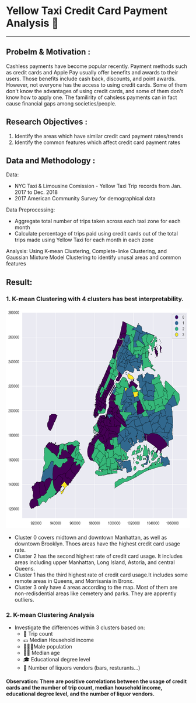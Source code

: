 # Yellow Taxi Credit Card Payment Analysis 🚕
***
## Probelm & Motivation : ## 
Cashless payments have become popular recently. Payment methods such as credit cards and Apple Pay usually offer benefits and awards to their users. Those benefits include cash back, discounts, and point awards. However, not everyone has the access to using credit cards. Some of them don't know the advantages of using credit cards, and some of them don't know how to apply one. The familirity of cahsless payments can in fact cause financial gaps among societies/people.

## Research Objectives : ##
1. Identify the areas which have similar credit card payment rates/trends 
2. Identify the common features which affect credit card payment rates

## Data and Methodology : ##
Data: 
- NYC Taxi & Limousine Comission - Yellow Taxi Trip records from Jan. 2017 to Dec. 2018
- 2017 American Community Survey for demographical data

Data Preprocessing:
- Aggregate total number of trips taken across each taxi zone for each month
- Calculate percentage of trips paid using credit cards out of the total trips made using Yellow Taxi for each month in each zone

Analysis:
Using K-mean Clustering, Complete-linke Clustering, and Gaussian Mixture Model Clustering to identify unusal areas and common features

## Result: ##
### 1. K-mean Clustering with 4 clusters has best interpretability. 

<img src="https://github.com/rylanwan/Yellow_Taxi_Payment_Analysis/blob/master/Kmean.png" alt="alt text" width="600" height="600">

 - Cluster 0 covers midtown and downtown Manhattan, as well as downtown Brooklyn. Thoes areas have the highest credit card usage rate.
 - Cluster 2 has the second highest rate of credit card usage. It includes areas including upper Manhattan, Long Island, Astoria, and central Queens.
 - Cluster 1 has the third highest rate of credit card usage.It includes some remote areas in Queens, and Morrisania in Bronx.
 - Cluster 3 only have 4 areas according to the map. Most of them are non-redisdential areas like cemetery and parks. They are apprently outliers.
 
### 2. K-mean Clustering Analysis
- Investigate the differences within 3 clusters based on:
  - 🚕 Trip count
  - 💵 Median Household income
  - 💁🏻‍♂️Male population 
  - 👶🏽 Median age 
  - 🎓 Educational degree level 
  - 🍻 Number of liquors vendors (bars, resturants...) 
 
#### Observation: There are positive correlations between the usage of credit cards and the number of trip count, median household income, educational degree level, and the number of liquor vendors.
